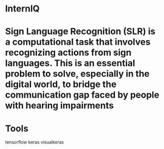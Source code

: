 # InternIQ
# Sign Language Recognition (SLR) is a computational task that involves recognizing actions from sign languages. This is an essential problem to solve, especially in the digital world, to bridge the communication gap faced by people with hearing impairments
# Tools
  tensorflow
  keras
  visualkeras
  
